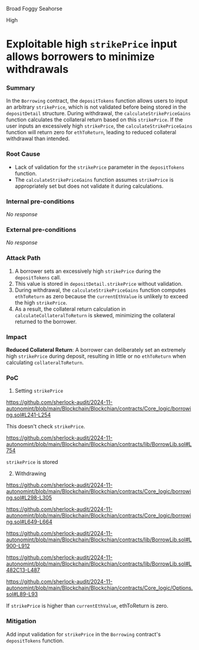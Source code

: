 Broad Foggy Seahorse

High

# Exploitable high `strikePrice` input allows borrowers to minimize withdrawals

### Summary

In the `Borrowing` contract, the `depositTokens` function allows users to input an arbitrary `strikePrice`, which is not validated before being stored in the `depositDetail` structure. During withdrawal, the `calculateStrikePriceGains` function calculates the collateral return based on this `strikePrice`. If the user inputs an excessively high `strikePrice`, the `calculateStrikePriceGains` function will return zero for `ethToReturn`, leading to reduced collateral withdrawal than intended.

### Root Cause

- Lack of validation for the `strikePrice` parameter in the `depositTokens` function.
- The `calculateStrikePriceGains` function assumes `strikePrice` is appropriately set but does not validate it during calculations.

### Internal pre-conditions

_No response_

### External pre-conditions

_No response_

### Attack Path

1. A borrower sets an excessively high `strikePrice` during the `depositTokens` call.
2. This value is stored in `depositDetail.strikePrice` without validation.
3. During withdrawal, the `calculateStrikePriceGains` function computes `ethToReturn` as zero because the `currentEthValue` is unlikely to exceed the high `strikePrice`.
4. As a result, the collateral return calculation in `calculateCollateralToReturn` is skewed, minimizing the collateral returned to the borrower.

### Impact

**Reduced Collateral Return**: A borrower can deliberately set an extremely high `strikePrice` during deposit, resulting in little or no `ethToReturn` when calculating `collateralToReturn`.

### PoC

1. Setting `strikePrice`

https://github.com/sherlock-audit/2024-11-autonomint/blob/main/Blockchain/Blockchian/contracts/Core_logic/borrowing.sol#L241-L254

This doesn't check `strikePrice`.

https://github.com/sherlock-audit/2024-11-autonomint/blob/main/Blockchain/Blockchian/contracts/lib/BorrowLib.sol#L754

`strikePrice` is stored

2. Withdrawing

https://github.com/sherlock-audit/2024-11-autonomint/blob/main/Blockchain/Blockchian/contracts/Core_logic/borrowing.sol#L298-L305

https://github.com/sherlock-audit/2024-11-autonomint/blob/main/Blockchain/Blockchian/contracts/Core_logic/borrowing.sol#L649-L664

https://github.com/sherlock-audit/2024-11-autonomint/blob/main/Blockchain/Blockchian/contracts/lib/BorrowLib.sol#L900-L912

https://github.com/sherlock-audit/2024-11-autonomint/blob/main/Blockchain/Blockchian/contracts/lib/BorrowLib.sol#L482C13-L487

https://github.com/sherlock-audit/2024-11-autonomint/blob/main/Blockchain/Blockchian/contracts/Core_logic/Options.sol#L89-L93

If `strikePrice` is higher than `currentEthValue`, ethToReturn is zero.

### Mitigation

Add input validation for `strikePrice` in the `Borrowing` contract's `depositTokens` function.
